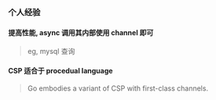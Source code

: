 ### 个人经验

#### 提高性能, async 调用其内部使用 channel 即可

> eg, mysql 查询

#### CSP 适合于 procedual language

> Go embodies a variant of CSP with first-class channels.
